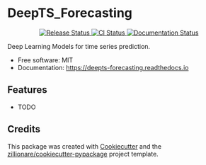 # DeepTS_Forecasting


<p align="center">
<a href="https://pypi.python.org/pypi/deepts_forecasting">
    <img src="https://img.shields.io/pypi/v/deepts_forecasting.svg"
        alt = "Release Status">
</a>

<a href="https://github.com/yunxileo/deepts_forecasting/actions">
    <img src="https://github.com/yunxileo/deepts_forecasting/actions/workflows/main.yml/badge.svg?branch=release" alt="CI Status">
</a>

<a href="https://deepts-forecasting.readthedocs.io/en/latest/?badge=latest">
    <img src="https://readthedocs.org/projects/deepts-forecasting/badge/?version=latest" alt="Documentation Status">
</a>

</p>


Deep Learning Models for time series prediction.


* Free software: MIT
* Documentation: <https://deepts-forecasting.readthedocs.io>


## Features

* TODO

## Credits

This package was created with [Cookiecutter](https://github.com/audreyr/cookiecutter) and the [zillionare/cookiecutter-pypackage](https://github.com/zillionare/cookiecutter-pypackage) project template.
